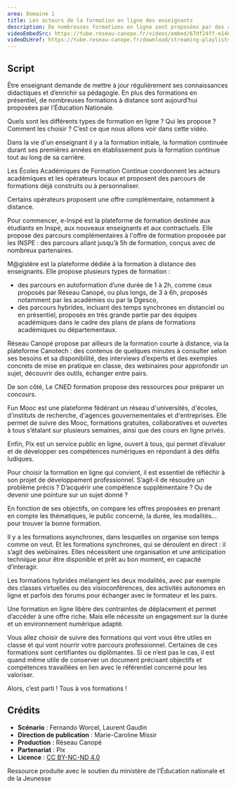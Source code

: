 ```yaml
---
area: Domaine 1
title: Les acteurs de la formation en ligne des enseignants
description: De nombreuses formations en ligne sont proposées par des acteurs du monde éducatif. Découvrez-les dans cette vidéo !
videoEmbedSrc: https://tube.reseau-canope.fr/videos/embed/67df24ff-e146-45ae-8eca-562bce282d50
videoDLHref: https://tube.reseau-canope.fr/download/streaming-playlists/hls/videos/67df24ff-e146-45ae-8eca-562bce282d50-1080-fragmented.mp4
---
```


## Script

Être enseignant demande de mettre à jour régulièrement ses connaissances didactiques et d’enrichir sa pédagogie.
En plus des formations en présentiel, de nombreuses formations à distance sont aujourd’hui proposées par l’Éducation Nationale.

Quels sont les différents types de formation en ligne ?
Qui les propose ?
Comment les choisir ?
C’est ce que nous allons voir dans cette vidéo.

Dans la vie d'un enseignant il y a la formation initiale, la formation continuée durant ses premières années en établissement puis la formation continue tout au long de sa carrière.

Les Écoles Académiques de Formation Continue coordonnent les acteurs académiques et les opérateurs locaux et proposent des parcours de formations déjà construits ou à personnaliser.

Certains opérateurs proposent une offre complémentaire, notamment à distance.

Pour commencer, e-Inspé est la plateforme de formation destinée aux étudiants en Inspé, aux nouveaux enseignants et aux contractuels.
Elle propose des parcours complémentaires à l'offre de formation proposée par les INSPE : des parcours allant jusqu’à 5h de formation, conçus avec de nombreux partenaires.

M@gistère est la plateforme dédiée à la formation à distance des enseignants. Elle propose plusieurs types de formation :
- des parcours en autoformation d’une durée de 1 à 2h, comme ceux proposés par Réseau Canopé, ou plus longs, de 3 à 6h, proposés notamment par les académies ou par la Dgesco,
- des parcours hybrides, incluant des temps synchrones en distanciel ou en présentiel, proposés en très grande partie par des équipes académiques dans le cadre des plans de plans de formations académiques ou départementaux.

Réseau Canopé propose par ailleurs de la formation courte à distance, via la plateforme Canotech :
des contenus de quelques minutes à consulter selon ses besoins et sa disponibilité,
des interviews d’experts et des exemples concrets de mise en pratique en classe,
des webinaires pour approfondir un sujet, découvrir des outils, échanger entre pairs.

De son côté, Le CNED formation propose des ressources pour préparer un concours.

Fun Mooc est une plateforme fédérant un réseau d'universités, d'écoles, d'instituts de recherche, d'agences gouvernementales et d'entreprises.
Elle permet de suivre des Mooc, formations gratuites, collaboratives et ouvertes à tous s’étalant sur plusieurs semaines, ainsi que des cours en ligne privés.

Enfin, Pix est un service public en ligne, ouvert à tous, qui permet d’évaluer et de développer ses compétences numériques en répondant à des défis ludiques.

Pour choisir la formation en ligne qui convient, il est essentiel de réfléchir à son projet de développement professionnel.
S’agit-il de résoudre un problème précis ?
D’acquérir une compétence supplémentaire ?
Ou de devenir une pointure sur un sujet donné ?

En fonction de ses objectifs, on compare les offres proposées en prenant en compte les thématiques, le public concerné, la durée, les modalités… pour trouver la bonne formation.

Il y a les formations asynchrones, dans lesquelles on organise son temps comme on veut.
Et les formations synchrones, qui se déroulent en direct : il s’agit des webinaires.
Elles nécessitent une organisation et une anticipation technique pour être disponible et prêt au bon moment, en capacité d’interagir.

Les formations hybrides mélangent les deux modalités, avec par exemple des classes virtuelles ou des visioconférences, des activités autonomes en ligne et parfois des forums pour échanger avec le formateur et les pairs.

Une formation en ligne libère des contraintes de déplacement et permet d’accéder à une offre riche. Mais elle nécessite un engagement sur la durée et un environnement numérique adapté.

Vous allez choisir de suivre des formations qui vont vous être utiles en classe et qui vont nourrir votre parcours professionnel. Certaines de ces formations sont certifiantes ou diplômantes. Si ce n’est pas le cas, il est quand même utile de conserver un document précisant objectifs et compétences travaillées en lien avec le référentiel concerné pour les valoriser.

Alors, c’est parti ! Tous à vos formations !

## Crédits

- **Scénario** : Fernando Worcel, Laurent Gaudin
- **Direction de publication** : Marie-Caroline Missir
- **Production** : Réseau Canopé
- **Partenariat** : Pix
- **Licence** : [CC BY-NC-ND 4.0](https://creativecommons.org/licenses/by-nc-nd/4.0/deed.fr)

Ressource produite avec le soutien du ministère de l’Éducation nationale et de la Jeunesse
